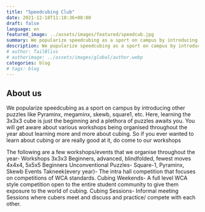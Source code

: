 ```yaml
---
title: "Speedcubing Club"
date: 2021-12-18T11:10:36+08:00
draft: false
language: en
featured_image: ../assets/images/featured/speedcub.jpg
summary: We popularize speedcubing as a sport on campus by introducing other puzzles like Pyraminx, megaminx, skewb, square1, etc. Here, learning the 3x3x3 cube is just the beginning and a plethora of puzzles awaits you. You will get aware about various workshops being organised throughout the year about learning more and more about cubing. So if you ever wanted to learn about cubing or are really good at it, do come to our workshops.
description: We popularize speedcubing as a sport on campus by introducing other puzzles like Pyraminx, megaminx, skewb, square1, etc. Here, learning the 3x3x3 cube is just the beginning and a plethora of puzzles awaits you. You will get aware about various workshops being organised throughout the year about learning more and more about cubing. So if you ever wanted to learn about cubing or are really good at it, do come to our workshops. 
# author: TailBliss
# authorimage: ../assets/images/global/author.webp
categories: blog
# tags: blog
---
```

## About us
We popularize speedcubing as a sport on campus by introducing other puzzles like Pyraminx, megaminx, skewb, square1, etc. Here, learning the 3x3x3 cube is just the beginning and a plethora of puzzles awaits you. You will get aware about various workshops being organised throughout the year about learning more and more about cubing. So if you ever wanted to learn about cubing or are really good at it, do come to our workshops

The following are a few workshops/events that we organise throughout the year- Workshops 3x3x3 Beginners, advanced, blindfolded, fewest moves 4x4x4, 5x5x5 Beginners Unconventional Puzzles- Square-1, Pyraminx, Skewb Events Takneek(every year)- The intra hall competition that focuses on competitions of WCA standards. Cubing Weekends- A full level WCA style competition open to the entire student community to give them exposure to the world of cubing. Cubing Sessions- Informal meeting Sessions where cubers meet and discuss and practice/ compete with each other.

